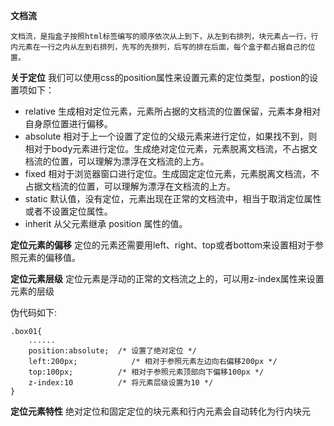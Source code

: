 **文档流** 

```
文档流，是指盒子按照html标签编写的顺序依次从上到下，从左到右排列，块元素占一行，行内元素在一行之内从左到右排列，先写的先排列，后写的排在后面，每个盒子都占据自己的位置。
```

**关于定位** 
我们可以使用css的position属性来设置元素的定位类型，postion的设置项如下：

- relative  生成相对定位元素，元素所占据的文档流的位置保留，元素本身相对自身原位置进行偏移。
- absolute  相对于上一个设置了定位的父级元素来进行定位，如果找不到，则相对于body元素进行定位。生成绝对定位元素，元素脱离文档流，不占据文档流的位置，可以理解为漂浮在文档流的上方。
- fixed  相对于浏览器窗口进行定位。生成固定定位元素，元素脱离文档流，不占据文档流的位置，可以理解为漂浮在文档流的上方。
- static 默认值，没有定位，元素出现在正常的文档流中，相当于取消定位属性或者不设置定位属性。
- inherit 从父元素继承 position 属性的值。

**定位元素的偏移** 
定位的元素还需要用left、right、top或者bottom来设置相对于参照元素的偏移值。

**定位元素层级** 
定位元素是浮动的正常的文档流之上的，可以用z-index属性来设置元素的层级

伪代码如下:

```
.box01{
    ......
    position:absolute;  /* 设置了绝对定位 */
    left:200px;            /* 相对于参照元素左边向右偏移200px */
    top:100px;          /* 相对于参照元素顶部向下偏移100px */
    z-index:10          /* 将元素层级设置为10 */
}
```

**定位元素特性** 
绝对定位和固定定位的块元素和行内元素会自动转化为行内块元

